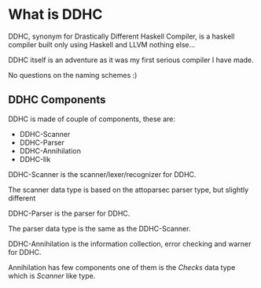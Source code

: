 # What is DDHC

DDHC, synonym for Drastically Different Haskell Compiler, is a haskell compiler
built only using Haskell and LLVM nothing else...

DDHC itself is an adventure as it was my first serious compiler I have made.

No questions on the naming schemes :)

## DDHC Components

DDHC is made of couple of components, these are:
* DDHC-Scanner
* DDHC-Parser
* DDHC-Annihilation
* DDHC-Ilk

DDHC-Scanner is the scanner/lexer/recognizer for DDHC.

The scanner data type is based on the attoparsec parser type, but slightly different

DDHC-Parser is the parser for DDHC.

The parser data type is the same as the DDHC-Scanner.

DDHC-Annihilation is the information collection, error checking and warner for DDHC.

Annihilation has few components one of them is the _Checks_ data type which is _Scanner_ like
type.
